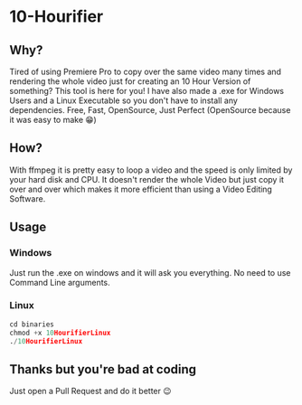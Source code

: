 # 10-Hourifier

## Why?
Tired of using Premiere Pro to copy over the same video many times and rendering the whole video just for creating an 10 Hour Version of something?
This tool is here for you!
I have also made a .exe for Windows Users and a Linux Executable so you don't have to install any dependencies.
Free, Fast, OpenSource, Just Perfect (OpenSource because it was easy to make 😁)

## How?
With ffmpeg it is pretty easy to loop a video and the speed is only limited by your hard disk and CPU.
It doesn't render the whole Video but just copy it over and over which makes it more efficient than using a Video Editing Software.

## Usage
### Windows
Just run the .exe on windows and it will ask you everything. No need to use Command Line arguments.
### Linux
```python
cd binaries
chmod +x 10HourifierLinux
./10HourifierLinux
```

## Thanks but you're bad at coding
Just open a Pull Request and do it better 😉
